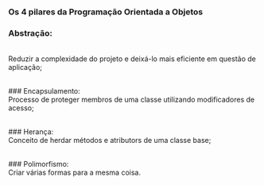 ### Os 4 pilares da Programação Orientada a Objetos

### Abstração: 
<br>Reduzir a complexidade do projeto e deixá-lo mais eficiente em questão de aplicação;

<br>### Encapsulamento: 
<br>Processo de proteger membros de uma classe utilizando modificadores de acesso;

<br>### Herança: 
<br>Conceito de herdar métodos e atributors de uma classe base;

<br>### Polimorfismo: 
<br>Criar várias formas para a mesma coisa.
